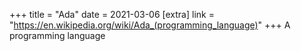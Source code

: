 +++
title = "Ada"
date = 2021-03-06
[extra]
link = "https://en.wikipedia.org/wiki/Ada_(programming_language)"
+++
A programming language

